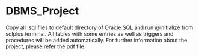 # DBMS_Project
Copy all .sql files to default directory of Oracle SQL and run @initialize from sqlplus terminal.
All tables with some entries as well as triggers and procedures will be added automatically.
For further information about the project, please refer the pdf file.
